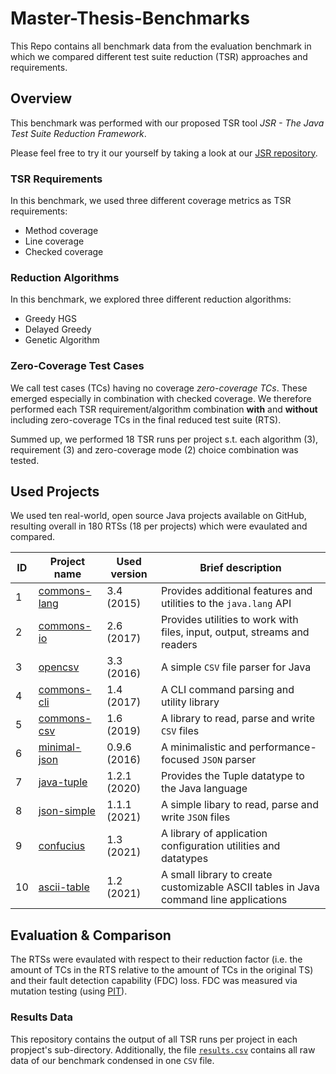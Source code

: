 # Master-Thesis-Benchmarks

This Repo contains all benchmark data from the evaluation benchmark in which we compared different test suite reduction (TSR) approaches and requirements.

## Overview

This benchmark was performed with our proposed TSR tool *JSR - The Java Test Suite Reduction Framework*.

Please feel free to try it our yourself by taking a look at our [JSR repository](https://github.com/Lms24/JSR). 

### TSR Requirements

In this benchmark, we used three different coverage metrics as TSR requirements:

* Method coverage
* Line coverage
* Checked coverage

### Reduction Algorithms

In this benchmark, we explored three different reduction algorithms:

* Greedy HGS
* Delayed Greedy
* Genetic Algorithm

### Zero-Coverage Test Cases

We call test cases (TCs) having no coverage *zero-coverage TCs*. These emerged especially in combination with checked coverage. We therefore 
performed each TSR requirement/algorithm combination **with** and **without** including zero-coverage TCs in the final reduced test suite (RTS).

Summed up, we performed 18 TSR runs per project s.t. each algorithm (3), requirement (3) and zero-coverage mode (2) choice combination was tested. 

## Used Projects

We used ten real-world, open source Java projects available on GitHub, resulting overall in 180 RTSs (18 per projects) which were evaulated and compared. 

| ID         | Project name  | Used version  | Brief description |
|----------- | ------------- | ------------- | ------------- |
| 1          | [commons-lang](https://github.com/apache/commons-lang)  | 3.4 (2015)    | Provides additional features and utilities to the `java.lang` API  |
| 2          | [commons-io](https://github.com/apache/commons-io)    | 2.6 (2017)    | Provides utilities to work with files, input, output, streams and readers  |
| 3          | [opencsv](https://github.com/cygri/opencsv)       | 3.3 (2016)    | A simple `CSV` file parser for Java  |
| 4          | [commons-cli](https://github.com/apache/commons-cli)   | 1.4 (2017)    | A CLI command parsing and utility library  |
| 5          | [commons-csv](https://github.com/apache/commons-csv)   | 1.6 (2019)  | A library to read, parse and write `CSV` files  |
| 6          | [minimal-json](https://github.com/ralfstx/minimal-json)  | 0.9.6 (2016)    | A minimalistic and performance-focused `JSON` parser  |
| 7          | [java-tuple](https://github.com/andrebreves/java-tuple)    | 1.2.1 (2020)    | Provides the Tuple datatype to the Java language  |
| 8          | [json-simple](https://github.com/fangyidong/json-simple)   | 1.1.1 (2021)    | A simple libary to read, parse and write `JSON` files  |
| 9          | [confucius](https://github.com/IvanTrendafilov/Confucius)     | 1.3 (2021)    | A library of application configuration utilities and datatypes  |
| 10         | [ascii-table](https://github.com/freva/ascii-table)     | 1.2 (2021)    | A small library to create customizable ASCII tables in Java command line applications  |


## Evaluation & Comparison

The RTSs were evaulated with respect to their reduction factor (i.e. the amount of TCs in the RTS relative to the amount of TCs in the original TS) 
and their fault detection capability (FDC) loss. FDC was measured via mutation testing (using  [PIT](https://pitest.org/)).

### Results Data

This repository contains the output of all TSR runs per project in each propject's sub-directory. 
Additionally, the file [`results.csv`](results/results.CSV) contains all raw data of our benchmark condensed in one `CSV` file.

